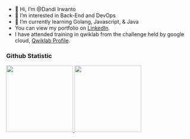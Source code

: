 - 👋 Hi, I’m @Dandi Irwanto
- 👀 I’m interested in Back-End and DevOps
- 🌱 I’m currently learning Golang, Javascript, & Java
- You can view my portfolio on [LinkedIn](https://www.linkedin.com/in/dandiir/).
- I have attended training in qwiklab from the challenge held by google cloud, [Qwiklab Profile](https://google.qwiklabs.com/public_profiles/e912a398-1c94-4d8c-89bb-6f7f17d9fb07).

### Github Statistic
<p align="left">
<a href="https://github.com/dandiirwanto20">
  <img height="180em" src="https://github-readme-stats-eight-theta.vercel.app/api?username=dandiirwanto20&show_icons=true&theme=algolia&include_all_commits=true&count_private=true"/>
  <img height="180em" src="https://github-readme-stats-eight-theta.vercel.app/api/top-langs/?username=dandiirwanto20&layout=compact&langs_count=8&theme=algolia"/>
</a>
</p>
  <br>
  
<!---
dandi200600/dandi200600 is a ✨ special ✨ repository because its `README.md` (this file) appears on your GitHub profile.
You can click the Preview link to take a look at your changes.
--->
